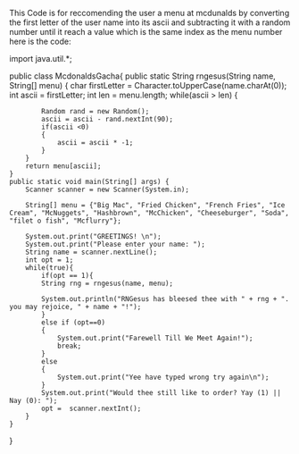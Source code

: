 This Code is for reccomending the user a menu at mcdunalds 
by converting the first letter of the user name into its ascii and subtracting it with a random number 
until it reach a value which is the same index as the menu number
here is the code:

import java.util.*;

public class McdonaldsGacha{
        public static String rngesus(String name, String[] menu) {
        char firstLetter = Character.toUpperCase(name.charAt(0));
        int ascii = firstLetter;
        int len = menu.length;
        while(ascii > len)
        {
            
            Random rand = new Random();
            ascii = ascii - rand.nextInt(90);
            if(ascii <0)
            {
                ascii = ascii * -1;
            }
        }
        return menu[ascii];
    }
    public static void main(String[] args) {
        Scanner scanner = new Scanner(System.in);
        
        String[] menu = {"Big Mac", "Fried Chicken", "French Fries", "Ice Cream", "McNuggets", "Hashbrown", "McChicken", "Cheeseburger", "Soda", "filet o fish", "Mcflurry"};
        
        System.out.print("GREETINGS! \n");
        System.out.print("Please enter your name: ");
        String name = scanner.nextLine();
        int opt = 1;
        while(true){
            if(opt == 1){
            String rng = rngesus(name, menu);
        
            System.out.println("RNGesus has bleesed thee with " + rng + ". you may rejoice, " + name + "!");
            }
            else if (opt==0)
            {
                System.out.print("Farewell Till We Meet Again!");
                break;
            }
            else 
            {
                System.out.print("Yee have typed wrong try again\n");
            }
            System.out.print("Would thee still like to order? Yay (1) || Nay (0): ");
            opt =  scanner.nextInt();
        }
    }
}
